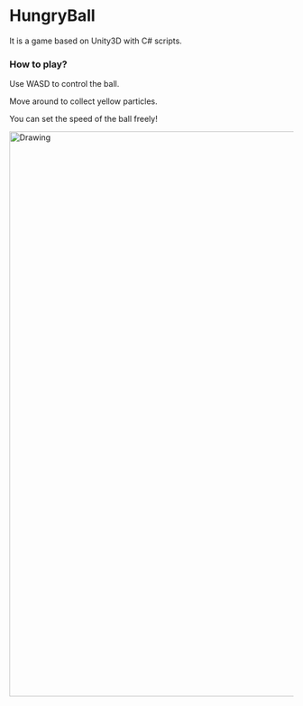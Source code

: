 # HungryBall

It is a game based on Unity3D with C# scripts.

### How to play?

Use WASD to control the ball.

Move around to collect yellow particles.

You can set the speed of the ball freely!

<img src="https://github.com/Mohan-Zhang-u/HungryBall/blob/master/Imgs/4IUgKy.png" alt="Drawing" style="width: 1000px;"/>
